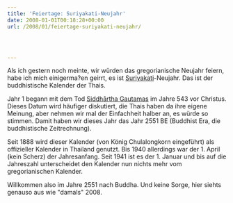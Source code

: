 ```yaml
---
title: 'Feiertage: Suriyakati-Neujahr'
date: 2008-01-01T00:18:28+00:00
url: /2008/01/feiertage-suriyakati-neujahr/




---
```

Als ich gestern noch meinte, wir würden das gregorianische Neujahr feiern, habe ich mich einigerma?en geirrt, es ist [Suriyakati][1]-Neujahr. Das ist der buddhistische Kalender der Thais.

Jahr 1 begann mit dem Tod [Siddhārtha Gautamas][2] im Jahre 543 vor Christus. Dieses Datum wird häufiger diskutiert, die Thais haben da ihre eigene Meinung, aber nehmen wir mal der Einfachheit halber an, es würde so stimmen. Damit haben wir dieses Jahr das Jahr 2551 BE (Buddhist Era, die buddhistische Zeitrechnung).

Seit 1888 wird dieser Kalender (von König Chulalongkorn eingeführt) als offizieller Kalender in Thailand genutzt. Bis 1940 allerdings war der 1. April (kein Scherz) der Jahresanfang. Seit 1941 ist es der 1. Januar und bis auf die Jahreszahl unterscheidet den Kalender nun nichts mehr vom gregorianischen Kalender.

Willkommen also im Jahre 2551 nach Buddha. Und keine Sorge, hier siehts genauso aus wie "damals" 2008.

 [1]: http://en.wikipedia.org/wiki/Thai_solar_calendar
 [2]: http://en.wikipedia.org/wiki/Siddh%C4%81rtha_Gautama
